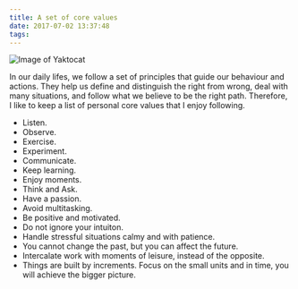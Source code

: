 ```yaml
---
title: A set of core values
date: 2017-07-02 13:37:48
tags:
---
```


![Image of Yaktocat](https://instagram.fopo1-1.fna.fbcdn.net/t51.2885-15/e35/15625571_856037461205178_8153948961384693760_n.jpg)

In our daily lifes, we follow a set of principles that guide our behaviour and actions. They help us define and distinguish the right from wrong, deal with many situations, and follow what we believe to be the right path. Therefore, I like to keep a list of personal core values that I enjoy following. 

* Listen.
* Observe.
* Exercise.
* Experiment.  
* Communicate. 
* Keep learning.
* Enjoy moments.
* Think and Ask.
* Have a passion.
* Avoid multitasking.
* Be positive and motivated.
* Do not ignore your intuiton.
* Handle stressful situations calmy and with patience.
* You cannot change the past, but you can affect the future.
* Intercalate work with moments of leisure, instead of the opposite.
* Things are built by increments. Focus on the small units and in time, you will achieve the bigger picture.